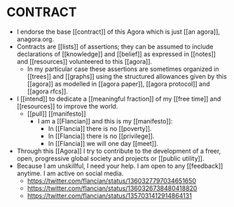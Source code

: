 # CONTRACT
- I endorse the base [[contract]] of this Agora which is just [[an agora]], anagora.org.
- Contracts are [[lists]] of assertions; they can be assumed to include declarations of [[knowledge]] and [[belief]] as expressed in [[notes]] and [[resources]] volunteered to this [[agora]].
	- In my particular case these assertions are sometimes organized in [[trees]] and [[graphs]] using the structured allowances given by this [[agora]] as modelled in [[agora paper]], [[agora protocol]] and [[agora rfcs]].
- I [[intend]] to dedicate a [[meaningful fraction]] of my [[free time]] and [[resources]] to improve the world.
	- [[pull]] [[manifesto]]
		- I am a [[Flancian]] and this is my [[manifesto]]:
			- In [[Flancia]] there is no [[poverty]].
			- In [[Flancia]] there is no [[privilege]].
			- In [[Flancia]] we will one day [[meet]].
- Through this [[Agora]] I try to contribute to the development of a freer, open, progressive global society and projects or [[public utility]].
- Because I am unskillful, I need your help. I am open to any [[feedback]] anytime. I am active on social media.
	- https://twitter.com/flancian/status/1360327797034651650
	- https://twitter.com/flancian/status/1360326738480418820
	- https://twitter.com/flancian/status/1357031412914864131